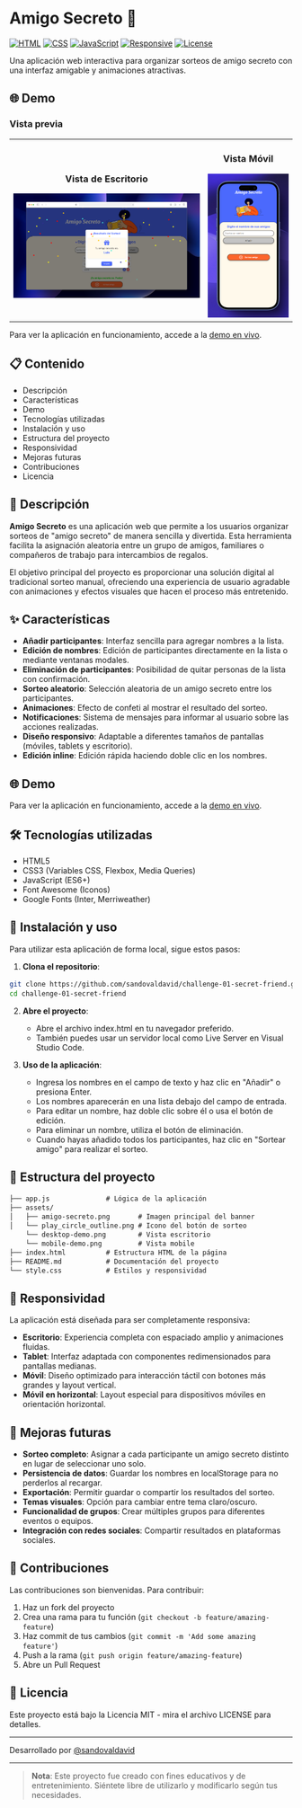 # Amigo Secreto 🎁

[![HTML](https://img.shields.io/badge/HTML-5-orange)](https://developer.mozilla.org/en-US/docs/Web/HTML)
[![CSS](https://img.shields.io/badge/CSS-3-blue)](https://developer.mozilla.org/en-US/docs/Web/CSS)
[![JavaScript](https://img.shields.io/badge/JavaScript-ES6-yellow)](https://developer.mozilla.org/en-US/docs/Web/JavaScript)
[![Responsive](https://img.shields.io/badge/Responsive-Yes-green)](https://developer.mozilla.org/en-US/docs/Learn/CSS/CSS_layout/Responsive_Design)
[![License](https://img.shields.io/badge/License-MIT-lightgrey)](https://opensource.org/licenses/MIT)

Una aplicación web interactiva para organizar sorteos de amigo secreto con una interfaz amigable y
animaciones atractivas.

## 🌐 Demo

### Vista previa

<div align="center">
  <table>
    <tr>
      <td align="center">
        <h3>Vista de Escritorio</h3>
        <img src="assets/desktop-demo.png" alt="Vista de escritorio de la aplicación Amigo Secreto" width="600px">
      </td>
      <td align="center">
        <h3>Vista Móvil</h3>
        <img src="assets/mobile-demo.png" alt="Vista móvil de la aplicación Amigo Secreto" width="250px">
      </td>
    </tr>
  </table>
</div>

Para ver la aplicación en funcionamiento, accede a la
[demo en vivo](https://amigo-secreto.devprojects.tech/).

## 📋 Contenido

-   Descripción
-   Características
-   Demo
-   Tecnologías utilizadas
-   Instalación y uso
-   Estructura del proyecto
-   Responsividad
-   Mejoras futuras
-   Contribuciones
-   Licencia

## 📝 Descripción

**Amigo Secreto** es una aplicación web que permite a los usuarios organizar sorteos de "amigo
secreto" de manera sencilla y divertida. Esta herramienta facilita la asignación aleatoria entre un
grupo de amigos, familiares o compañeros de trabajo para intercambios de regalos.

El objetivo principal del proyecto es proporcionar una solución digital al tradicional sorteo
manual, ofreciendo una experiencia de usuario agradable con animaciones y efectos visuales que hacen
el proceso más entretenido.

## ✨ Características

-   **Añadir participantes**: Interfaz sencilla para agregar nombres a la lista.
-   **Edición de nombres**: Edición de participantes directamente en la lista o mediante ventanas
    modales.
-   **Eliminación de participantes**: Posibilidad de quitar personas de la lista con confirmación.
-   **Sorteo aleatorio**: Selección aleatoria de un amigo secreto entre los participantes.
-   **Animaciones**: Efecto de confeti al mostrar el resultado del sorteo.
-   **Notificaciones**: Sistema de mensajes para informar al usuario sobre las acciones realizadas.
-   **Diseño responsivo**: Adaptable a diferentes tamaños de pantallas (móviles, tablets y
    escritorio).
-   **Edición inline**: Edición rápida haciendo doble clic en los nombres.

## 🌐 Demo

Para ver la aplicación en funcionamiento, accede a la
[demo en vivo](https://amigo-secreto.devprojects.tech/).

## 🛠️ Tecnologías utilizadas

-   HTML5
-   CSS3 (Variables CSS, Flexbox, Media Queries)
-   JavaScript (ES6+)
-   Font Awesome (Iconos)
-   Google Fonts (Inter, Merriweather)

## 🚀 Instalación y uso

Para utilizar esta aplicación de forma local, sigue estos pasos:

1. **Clona el repositorio**:

```bash
git clone https://github.com/sandovaldavid/challenge-01-secret-friend.git
cd challenge-01-secret-friend
```

2. **Abre el proyecto**:

    - Abre el archivo index.html en tu navegador preferido.
    - También puedes usar un servidor local como Live Server en Visual Studio Code.

3. **Uso de la aplicación**:
    - Ingresa los nombres en el campo de texto y haz clic en "Añadir" o presiona Enter.
    - Los nombres aparecerán en una lista debajo del campo de entrada.
    - Para editar un nombre, haz doble clic sobre él o usa el botón de edición.
    - Para eliminar un nombre, utiliza el botón de eliminación.
    - Cuando hayas añadido todos los participantes, haz clic en "Sortear amigo" para realizar el
      sorteo.

## 📂 Estructura del proyecto

```
├── app.js              # Lógica de la aplicación
├── assets/
│   ├── amigo-secreto.png       # Imagen principal del banner
│   └── play_circle_outline.png # Icono del botón de sorteo
    └── desktop-demo.png        # Vista escritorio
    └── mobile-demo.png         # Vista mobile
├── index.html          # Estructura HTML de la página
├── README.md           # Documentación del proyecto
└── style.css           # Estilos y responsividad
```

## 📱 Responsividad

La aplicación está diseñada para ser completamente responsiva:

-   **Escritorio**: Experiencia completa con espaciado amplio y animaciones fluidas.
-   **Tablet**: Interfaz adaptada con componentes redimensionados para pantallas medianas.
-   **Móvil**: Diseño optimizado para interacción táctil con botones más grandes y layout vertical.
-   **Móvil en horizontal**: Layout especial para dispositivos móviles en orientación horizontal.

## 🔮 Mejoras futuras

-   **Sorteo completo**: Asignar a cada participante un amigo secreto distinto en lugar de
    seleccionar uno solo.
-   **Persistencia de datos**: Guardar los nombres en localStorage para no perderlos al recargar.
-   **Exportación**: Permitir guardar o compartir los resultados del sorteo.
-   **Temas visuales**: Opción para cambiar entre tema claro/oscuro.
-   **Funcionalidad de grupos**: Crear múltiples grupos para diferentes eventos o equipos.
-   **Integración con redes sociales**: Compartir resultados en plataformas sociales.

## 🤝 Contribuciones

Las contribuciones son bienvenidas. Para contribuir:

1. Haz un fork del proyecto
2. Crea una rama para tu función (`git checkout -b feature/amazing-feature`)
3. Haz commit de tus cambios (`git commit -m 'Add some amazing feature'`)
4. Push a la rama (`git push origin feature/amazing-feature`)
5. Abre un Pull Request

## 📄 Licencia

Este proyecto está bajo la Licencia MIT - mira el archivo LICENSE para detalles.

---

Desarrollado por [@sandovaldavid](https://github.com/sandovaldavid)

---

> **Nota**: Este proyecto fue creado con fines educativos y de entretenimiento. Siéntete libre de
> utilizarlo y modificarlo según tus necesidades.
